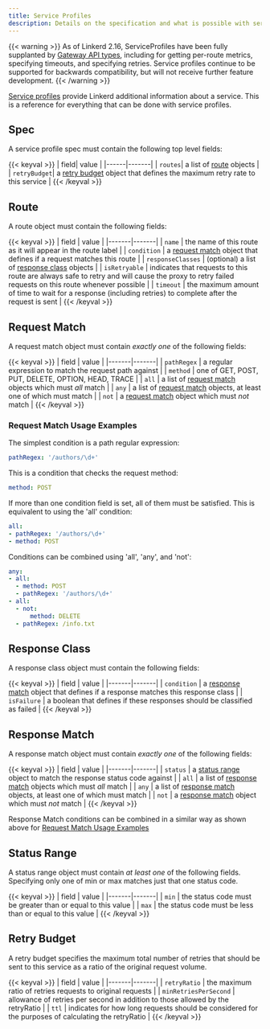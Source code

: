 ```yaml
---
title: Service Profiles
description: Details on the specification and what is possible with service profiles.
---
```


{{< warning >}}
As of Linkerd 2.16, ServiceProfiles have been fully supplanted by [Gateway API
types](../../features/gateway-api/), including for getting per-route metrics,
specifying timeouts, and specifying retries. Service profiles continue to be
supported for backwards compatibility, but will not receive further feature
development.
{{< /warning >}}

[Service profiles](../../features/service-profiles/) provide Linkerd additional
information about a service. This is a reference for everything that can be done
with service profiles.

## Spec

A service profile spec must contain the following top level fields:

{{< keyval >}}
| field| value |
|------|-------|
| `routes`| a list of [route](#route) objects |
| `retryBudget`| a [retry budget](#retry-budget) object that defines the maximum retry rate to this service |
{{< /keyval >}}

## Route

A route object must contain the following fields:

{{< keyval >}}
| field | value |
|-------|-------|
| `name` | the name of this route as it will appear in the route label |
| `condition` | a [request match](#request-match) object that defines if a request matches this route |
| `responseClasses` | (optional) a list of [response class](#response-class) objects |
| `isRetryable` | indicates that requests to this route are always safe to retry and will cause the proxy to retry failed requests on this route whenever possible |
| `timeout` | the maximum amount of time to wait for a response (including retries) to complete after the request is sent |
{{< /keyval >}}

## Request Match

A request match object must contain _exactly one_ of the following fields:

{{< keyval >}}
| field | value |
|-------|-------|
| `pathRegex` | a regular expression to match the request path against |
| `method` | one of GET, POST, PUT, DELETE, OPTION, HEAD, TRACE |
| `all` | a list of [request match](#request-match) objects which must _all_ match |
| `any` | a list of [request match](#request-match) objects, at least one of which must match |
| `not` | a [request match](#request-match) object which must _not_ match |
{{< /keyval >}}

### Request Match Usage Examples

The simplest condition is a path regular expression:

```yaml
pathRegex: '/authors/\d+'
```

This is a condition that checks the request method:

```yaml
method: POST
```

If more than one condition field is set, all of them must be satisfied. This is
equivalent to using the 'all' condition:

```yaml
all:
- pathRegex: '/authors/\d+'
- method: POST
```

Conditions can be combined using 'all', 'any', and 'not':

```yaml
any:
- all:
  - method: POST
  - pathRegex: '/authors/\d+'
- all:
  - not:
      method: DELETE
  - pathRegex: /info.txt
```

## Response Class

A response class object must contain the following fields:

{{< keyval >}}
| field | value |
|-------|-------|
| `condition` | a [response match](#response-match) object that defines if a response matches this response class |
| `isFailure` | a boolean that defines if these responses should be classified as failed |
{{< /keyval >}}

## Response Match

A response match object must contain _exactly one_ of the following fields:

{{< keyval >}}
| field | value |
|-------|-------|
| `status` | a [status range](#status-range) object to match the response status code against |
| `all` | a list of [response match](#response-match) objects which must _all_ match |
| `any` | a list of [response match](#response-match) objects, at least one of which must match |
| `not` | a [response match](#response-match) object which must _not_ match |
{{< /keyval >}}

Response Match conditions can be combined in a similar way as shown above for
[Request Match Usage Examples](#request-match-usage-examples)

## Status Range

A status range object must contain _at least one_ of the following fields.
Specifying only one of min or max matches just that one status code.

{{< keyval >}}
| field | value |
|-------|-------|
| `min` | the status code must be greater than or equal to this value |
| `max` | the status code must be less than or equal to this value |
{{< /keyval >}}

## Retry Budget

A retry budget specifies the maximum total number of retries that should be sent
to this service as a ratio of the original request volume.

{{< keyval >}}
| field | value |
|-------|-------|
| `retryRatio` | the maximum ratio of retries requests to original requests |
| `minRetriesPerSecond` | allowance of retries per second in addition to those allowed by the retryRatio |
| `ttl` | indicates for how long requests should be considered for the purposes of calculating the retryRatio |
{{< /keyval >}}
